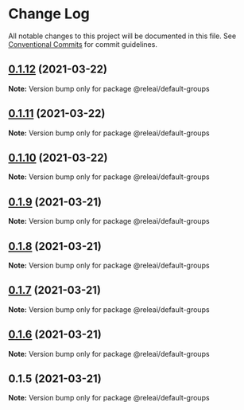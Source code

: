 # Change Log

All notable changes to this project will be documented in this file.
See [Conventional Commits](https://conventionalcommits.org) for commit guidelines.

## [0.1.12](https://github.com/rele-ai/cli/compare/v0.1.11...v0.1.12) (2021-03-22)

**Note:** Version bump only for package @releai/default-groups





## [0.1.11](https://github.com/rele-ai/cli/compare/v0.1.10...v0.1.11) (2021-03-22)

**Note:** Version bump only for package @releai/default-groups





## [0.1.10](https://github.com/rele-ai/cli/compare/v0.1.9...v0.1.10) (2021-03-22)

**Note:** Version bump only for package @releai/default-groups





## [0.1.9](https://github.com/rele-ai/cli/compare/v0.1.8...v0.1.9) (2021-03-21)

**Note:** Version bump only for package @releai/default-groups





## [0.1.8](https://github.com/rele-ai/cli/compare/v0.1.5...v0.1.8) (2021-03-21)

**Note:** Version bump only for package @releai/default-groups





## [0.1.7](https://github.com/rele-ai/cli/compare/v0.1.5...v0.1.7) (2021-03-21)

**Note:** Version bump only for package @releai/default-groups





## [0.1.6](https://github.com/rele-ai/cli/compare/v0.1.5...v0.1.6) (2021-03-21)

**Note:** Version bump only for package @releai/default-groups





## 0.1.5 (2021-03-21)

**Note:** Version bump only for package @releai/default-groups
